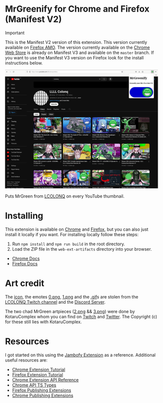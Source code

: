 # MrGreenify for Chrome and Firefox (Manifest V2)

> [!IMPORTANT]
> This is the Manifest V2 version of this extension. This version currently
> available on [Firefox AMO](https://addons.mozilla.org). The version currently
> available on the [Chrome Web Store](https://chromewebstore.google.com) is
> already on Manifest V3 and available on the `master` branch. If you want to
> use the Manifest V3 version on Firefox look for the install instructions
> below.

![Screenshot on Firefox](/screenshot-firefox.png)

Puts MrGreen from [LCOLONQ](https://colonq.computer) on every YouTube thumbnail.

# Installing

This extension is available on [Chrome](https://chromewebstore.google.com/detail/cedejgoafodaimpfnijegmafafekgaec) and [Firefox](https://addons.mozilla.org/addon/mrgreenify/), but you can also just
install it locally if you want. For installing locally follow these steps:

1. Run `npm install` and `npm run build` in the root directory.
1. Load the ZIP file in the `web-ext-artifacts` directory into your browser.
- [Chrome Docs](https://developer.chrome.com/docs/extensions/get-started/tutorial/hello-world#load-unpacked)
- [Firefox Docs](https://developer.mozilla.org/en-US/docs/Mozilla/Add-ons/WebExtensions/Your_first_WebExtension#installing)

# Art credit

The [icon](/icon.png), the emotes [0.png](/images/0.png),
[1.png](/images/1.png) and the [.gif](/images)s are stolen from the [LCOLONQ
Twitch channel](https://twitch.tv/LCOLONQ) and the [Discord
Server](https://discord.gg/f4JTbgN7St).

The two chad MrGreen artpieces ([2.png](/images/2.png) &&
[3.png](/images/3.png)) were done by KotaruComplex whom you can find on
[Twitch](https://twitch.tv/kotarucomplex) and
[Twitter](https://x.com/KotaruComplex). The Copyright (c) for these still lies
with KotaruComplex.

# Resources

I got started on this using the [Jambofy
Extension](https://github.com/LiamHarrison25/Jambofy-Extension) as a reference.
Additional useful resources are:
- [Chrome Extension Tutorial](https://developer.chrome.com/docs/extensions/get-started/tutorial/hello-world)
- [Firefox Extension Tutorial](https://developer.mozilla.org/en-US/docs/Mozilla/Add-ons/WebExtensions/Your_first_WebExtension)
- [Chrome Extension API Reference](https://developer.chrome.com/docs/extensions/reference)
- [Chrome API TS Types](https://www.npmjs.com/package/@types/chrome)
- [Firefox Publishing Extensions](https://extensionworkshop.com/documentation/publish/submitting-an-add-on/)
- [Chrome Publishing Extensions](https://developer.chrome.com/docs/webstore/publish/)
